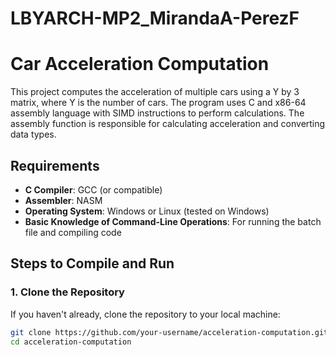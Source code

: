 # LBYARCH-MP2_MirandaA-PerezF

# Car Acceleration Computation

This project computes the acceleration of multiple cars using a Y by 3 matrix, where Y is the number of cars. The program uses C and x86-64 assembly language with SIMD instructions to perform calculations. The assembly function is responsible for calculating acceleration and converting data types.

## Requirements

- **C Compiler**: GCC (or compatible)
- **Assembler**: NASM
- **Operating System**: Windows or Linux (tested on Windows)
- **Basic Knowledge of Command-Line Operations**: For running the batch file and compiling code

## Steps to Compile and Run

### 1. **Clone the Repository**

If you haven't already, clone the repository to your local machine:

```bash
git clone https://github.com/your-username/acceleration-computation.git
cd acceleration-computation
